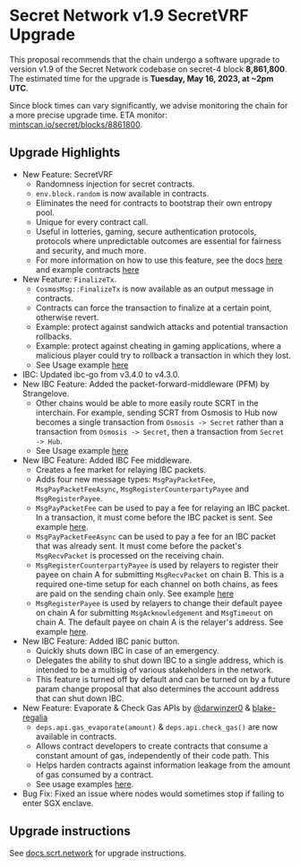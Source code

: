 # Secret Network v1.9 SecretVRF Upgrade

This proposal recommends that the chain undergo a software upgrade to version v1.9 of the Secret Network codebase on secret-4 block **8,861,800**. The estimated time for the upgrade is **Tuesday, May 16, 2023, at ~2pm UTC**.

Since block times can vary significantly, we advise monitoring the chain for a more precise upgrade time. ETA monitor: [mintscan.io/secret/blocks/8861800](https://www.mintscan.io/secret/blocks/8861800).

## Upgrade Highlights

- New Feature: SecretVRF
  - Randomness injection for secret contracts.
  - `env.block.random` is now available in contracts.
  - Eliminates the need for contracts to bootstrap their own entropy pool.
  - Unique for every contract call.
  - Useful in lotteries, gaming, secure authentication protocols, protocols where unpredictable outcomes are essential for fairness and security, and much more.
  - For more information on how to use this feature, see the docs [here](https://docs.scrt.network/secret-network-documentation/development/development-concepts/secret-vrf-on-chain-randomness) and example contracts [here](https://github.com/scrtlabs/random-ibc-example)
- New Feature: `FinalizeTx`.
  - `CosmosMsg::FinalizeTx` is now available as an output message in contracts.
  - Contracts can force the transaction to finalize at a certain point, otherwise revert.
  - Example: protect against sandwich attacks and potential transaction rollbacks.
  - Example: protect against cheating in gaming applications, where a malicious player could try to rollback a transaction in which they lost.
  - See Usage example [here](https://github.com/scrtlabs/SecretNetwork/blob/a3edd6669/cosmwasm/contracts/v1/compute-tests/test-compute-contract/src/contract.rs#L359)
- IBC: Updated ibc-go from v3.4.0 to v4.3.0.
- New IBC Feature: Added the packet-forward-middleware (PFM) by Strangelove.
  - Other chains would be able to more easily route SCRT in the interchain. For example, sending SCRT from Osmosis to Hub now becomes a single transaction from `Osmosis -> Secret` rather than a transaction from `Osmosis -> Secret`, then a transaction from `Secret -> Hub`.
  - See Usage example [here](https://github.com/scrtlabs/secret.js/blob/002c369/test/ibc.test.ts#L732-L738)
- New IBC Feature: Added IBC Fee middleware.
  - Creates a fee market for relaying IBC packets.
  - Adds four new message types: `MsgPayPacketFee`, `MsgPayPacketFeeAsync`, `MsgRegisterCounterpartyPayee` and `MsgRegisterPayee`.
  - `MsgPayPacketFee` can be used to pay a fee for relaying an IBC packet. In a transaction, it must come before the IBC packet is sent. See example [here](https://github.com/scrtlabs/secret.js/blob/002c369/test/ibc.test.ts#L976-L995).
  - `MsgPayPacketFeeAsync` can be used to pay a fee for an IBC packet that was already sent. It must come before the packet's `MsgRecvPacket` is processed on the receiving chain.
  - `MsgRegisterCounterpartyPayee` is used by relayers to register their payee on chain A for submitting `MsgRecvPacket` on chain B. This is a required one-time setup for each channel on both chains, as fees are paid on the sending chain only. See example [here](https://github.com/scrtlabs/secret.js/blob/002c369/test/ibc.test.ts#L834-L840)
  - `MsgRegisterPayee` is used by relayers to change their default payee on chain A for submitting `MsgAcknowledgement` and `MsgTimeout` on chain A. The default payee on chain A is the relayer's address. See example [here](https://github.com/scrtlabs/secret.js/blob/002c369/test/ibc.test.ts#L846-L853).
- New IBC Feature: Added IBC panic button.
  - Quickly shuts down IBC in case of an emergency.
  - Delegates the ability to shut down IBC to a single address, which is intended to be a multisig of various stakeholders in the network.
  - This feature is turned off by default and can be turned on by a future param change proposal that also determines the account address that can shut down IBC.
- New Feature: Evaporate & Check Gas APIs by [@darwinzer0](https://github.com/darwinzer0) & [blake-regalia](https://github.com/blake-regalia)
  - `deps.api.gas_evaporate(amount)` & `deps.api.check_gas()` are now available in contracts.
  - Allows contract developers to create contracts that consume a constant amount of gas, independently of their code path. This
  - Helps harden contracts against information leakage from the amount of gas consumed by a contract.
  - See usage examples [here](https://github.com/scrtlabs/SecretNetwork/blob/a3edd6669/cosmwasm/contracts/v1/compute-tests/evaporation/src/contract.rs#L16-L39).
- Bug Fix: Fixed an issue where nodes would sometimes stop if failing to enter SGX enclave.

## Upgrade instructions

See [docs.scrt.network](https://docs.scrt.network/secret-network-documentation/post-mortems-upgrades/upgrade-instructions/v1.9) for upgrade instructions.
